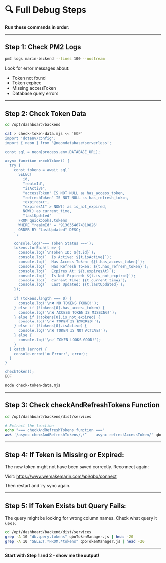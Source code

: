 # 🔍 Full Debug Steps

**Run these commands in order:**

---

## **Step 1: Check PM2 Logs**

```bash
pm2 logs marin-backend --lines 100 --nostream
```

Look for error messages about:
- Token not found
- Token expired
- Missing accessToken
- Database query errors

---

## **Step 2: Check Token Data**

```bash
cd /opt/dashboard/backend

cat > check-token-data.mjs << 'EOF'
import 'dotenv/config';
import { neon } from '@neondatabase/serverless';

const sql = neon(process.env.DATABASE_URL);

async function checkToken() {
  try {
    const tokens = await sql`
      SELECT 
        id, 
        "realmId", 
        "isActive",
        "accessToken" IS NOT NULL as has_access_token,
        "refreshToken" IS NOT NULL as has_refresh_token,
        "expiresAt",
        "expiresAt" > NOW() as is_not_expired,
        NOW() as current_time,
        "lastUpdated"
      FROM quickbooks.tokens 
      WHERE "realmId" = '9130354674010826'
      ORDER BY "lastUpdated" DESC;
    `;
    
    console.log('=== Token Status ===');
    tokens.forEach(t => {
      console.log(`\nToken ID: ${t.id}`);
      console.log(`  Is Active: ${t.isActive}`);
      console.log(`  Has Access Token: ${t.has_access_token}`);
      console.log(`  Has Refresh Token: ${t.has_refresh_token}`);
      console.log(`  Expires At: ${t.expiresAt}`);
      console.log(`  Is Not Expired: ${t.is_not_expired}`);
      console.log(`  Current Time: ${t.current_time}`);
      console.log(`  Last Updated: ${t.lastUpdated}`);
    });
    
    if (tokens.length === 0) {
      console.log('\n❌ NO TOKENS FOUND!');
    } else if (!tokens[0].has_access_token) {
      console.log('\n❌ ACCESS TOKEN IS MISSING!');
    } else if (!tokens[0].is_not_expired) {
      console.log('\n❌ TOKEN IS EXPIRED!');
    } else if (!tokens[0].isActive) {
      console.log('\n❌ TOKEN IS NOT ACTIVE!');
    } else {
      console.log('\n✅ TOKEN LOOKS GOOD!');
    }
  } catch (error) {
    console.error('❌ Error:', error);
  }
}

checkToken();
EOF

node check-token-data.mjs
```

---

## **Step 3: Check checkAndRefreshTokens Function**

```bash
cd /opt/dashboard/backend/dist/services

# Extract the function
echo "=== checkAndRefreshTokens function ==="
awk '/async checkAndRefreshTokens/,/^    async refreshAccessToken/' qboTokenManager.js | head -80
```

---

## **Step 4: If Token is Missing or Expired:**

The new token might not have been saved correctly. Reconnect again:

Visit: https://www.wemakemarin.com/api/qbo/connect

Then restart and try sync again.

---

## **Step 5: If Token Exists but Query Fails:**

The query might be looking for wrong column names. Check what query it uses:

```bash
cd /opt/dashboard/backend/dist/services
grep -A 10 "db.query.tokens" qboTokenManager.js | head -20
grep -A 10 "SELECT.*FROM.*tokens" qboTokenManager.js | head -20
```

---

**Start with Step 1 and 2 - show me the output!**

